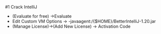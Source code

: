 #1 Crack IntelliJ
- (Evaluate for free) ->Evaluate
- Edit Custom VM Options -> -javaagent:/{$HOME}/BetterIntelliJ-1.20.jar
- (Manage License)->(Add New License) -> Activation Code